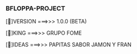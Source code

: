 ### BFLOPPA-PROJECT

[🍪]VERSION ===>>> 1.0.0 (BETA)

[👑]KING    ===>>> GRUPO FOME

[💌]IDEAS   ===>>> PAPITAS SABOR JAMON Y FRAN
